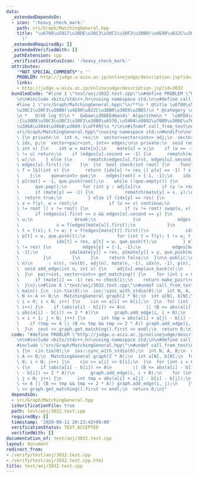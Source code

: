 ```yaml
---
data:
  _extendedDependsOn:
  - icon: ':heavy_check_mark:'
    path: src/Graph/MatchingGeneral.hpp
    title: "\u6700\u5927\u30DE\u30C3\u30C1\u30F3\u30B0(\u4E00\u822C\u30B0\u30E9\u30D5\
      )"
  _extendedRequiredBy: []
  _extendedVerifiedWith: []
  _pathExtension: cpp
  _verificationStatusIcon: ':heavy_check_mark:'
  attributes:
    '*NOT_SPECIAL_COMMENTS*': ''
    PROBLEM: http://judge.u-aizu.ac.jp/onlinejudge/description.jsp?id=3032
    links:
    - http://judge.u-aizu.ac.jp/onlinejudge/description.jsp?id=3032
  bundledCode: "#line 1 \"test/aoj/3032.test.cpp\"\n#define PROBLEM \"http://judge.u-aizu.ac.jp/onlinejudge/description.jsp?id=3032\"\
    \n\n#include <bits/stdc++.h>\nusing namespace std;\n\n#define call_from_test\n\
    #line 1 \"src/Graph/MatchingGeneral.hpp\"\n/**\n * @title \u6700\u5927\u30DE\u30C3\
    \u30C1\u30F3\u30B0(\u4E00\u822C\u30B0\u30E9\u30D5)\n * @category \u30B0\u30E9\u30D5\
    \n *   O(VE log V)\n *  Gabow\u306EEdmonds' Algorithm\n *  \u8FD4\u308A\u5024\
    :{\u30DE\u30C3\u30C1\u30F3\u30B0\u6570,\u5404\u9802\u70B9\u306E\u76F8\u65B9(\u3044\
    \u306A\u3044\u306A\u3089-1\uFF09}\n */\n\n#ifndef call_from_test\n#line 11 \"\
    src/Graph/MatchingGeneral.hpp\"\nusing namespace std;\n#endif\n\nstruct MatchingGeneral\
    \ {\n private:\n  int n, res;\n  vector<vector<int>> adj;\n  vector<int> mate,\
    \ idx, p;\n  vector<pair<int, int>> edges;\n\n private:\n  void rematch(int u,\
    \ int v) {\n    int w = mate[u];\n    mate[u] = v;\n    if (w == -1 || mate[w]\
    \ != u) return;\n    if (edges[u].second == -1) {\n      rematch(mate[w] = edges[u].first,\
    \ w);\n    } else {\n      rematch(edges[u].first, edges[u].second);\n      rematch(edges[u].second,\
    \ edges[u].first);\n    }\n  }\n  bool check(int root) {\n    function<int(int)>\
    \ f = [&](int x) {\n      return (idx[x] != res || p[x] == -1) ? x : (p[x] = f(p[x]));\n\
    \    };\n    queue<int> que;\n    edges[root] = {-1, -1};\n    idx[root] = res,\
    \ p[root] = -1, que.push(root);\n    while (!que.empty()) {\n      int x = que.front();\n\
    \      que.pop();\n      for (int y : adj[x])\n        if (y != root) {\n    \
    \      if (mate[y] == -1) {\n            rematch(mate[y] = x, y);\n          \
    \  return true;\n          } else if (idx[y] == res) {\n            int u = f(x),\
    \ v = f(y), w = root;\n            if (u == v) continue;\n            while (u\
    \ != root || v != root) {\n              if (v != root) swap(u, v);\n        \
    \      if (edges[u].first == x && edges[u].second == y) {\n                w =\
    \ u;\n                break;\n              }\n              edges[u] = {x, y};\n\
    \              u = f(edges[mate[u]].first);\n            }\n            for (int\
    \ t = f(x); t != w; t = f(edges[mate[t]].first))\n              idx[t] = res,\
    \ p[t] = w, que.push(t);\n            for (int t = f(y); t != w; t = f(edges[mate[t]].first))\n\
    \              idx[t] = res, p[t] = w, que.push(t);\n          } else if (idx[mate[y]]\
    \ != res) {\n            edges[y] = {-1, -1};\n            edges[mate[y]] = {x,\
    \ -1};\n            idx[mate[y]] = res, p[mate[y]] = y, que.push(mate[y]);\n \
    \         }\n        }\n    }\n    return false;\n  }\n\n public:\n  MatchingGeneral(int\
    \ n)\n      : n(n), res(0), adj(n), mate(n, -1), idx(n, -1), p(n), edges(n) {}\n\
    \  void add_edge(int u, int v) {\n    adj[u].emplace_back(v);\n    adj[v].emplace_back(u);\n\
    \  }\n  pair<int, vector<int>> get_matching() {\n    for (int i = 0; i < n; i++)\n\
    \      if (mate[i] == -1) res += check(i);\n    return make_pair(res, mate);\n\
    \  }\n};\n#line 8 \"test/aoj/3032.test.cpp\"\n#undef call_from_test\n\nsigned\
    \ main() {\n  cin.tie(0);\n  ios::sync_with_stdio(0);\n  int N, A, B;\n  cin >>\
    \ N >> A >> B;\n  MatchingGeneral graph(2 * N);\n  int a[N], b[N];\n  for (int\
    \ i = 0; i < N; i++) {\n    cin >> a[i] >> b[i];\n  }\n  for (int i = 0; i < N;\
    \ i++) {\n    if (abs(a[i] - b[i]) <= A\n        || (B <= abs(a[i] - b[i]) &&\
    \ abs(a[i] - b[i]) <= 2 * A))\n      graph.add_edge(i, i + N);\n    for (int j\
    \ = i + 1; j < N; j++) {\n      int tmp = abs(a[i] + a[j] - b[i] - b[j]);\n  \
    \    if (tmp <= A || (B <= tmp && tmp <= 2 * A)) graph.add_edge(i, j);\n    }\n\
    \  }\n  cout << graph.get_matching().first << endl;\n  return 0;\n}\n"
  code: "#define PROBLEM \"http://judge.u-aizu.ac.jp/onlinejudge/description.jsp?id=3032\"\
    \n\n#include <bits/stdc++.h>\nusing namespace std;\n\n#define call_from_test\n\
    #include \"src/Graph/MatchingGeneral.hpp\"\n#undef call_from_test\n\nsigned main()\
    \ {\n  cin.tie(0);\n  ios::sync_with_stdio(0);\n  int N, A, B;\n  cin >> N >>\
    \ A >> B;\n  MatchingGeneral graph(2 * N);\n  int a[N], b[N];\n  for (int i =\
    \ 0; i < N; i++) {\n    cin >> a[i] >> b[i];\n  }\n  for (int i = 0; i < N; i++)\
    \ {\n    if (abs(a[i] - b[i]) <= A\n        || (B <= abs(a[i] - b[i]) && abs(a[i]\
    \ - b[i]) <= 2 * A))\n      graph.add_edge(i, i + N);\n    for (int j = i + 1;\
    \ j < N; j++) {\n      int tmp = abs(a[i] + a[j] - b[i] - b[j]);\n      if (tmp\
    \ <= A || (B <= tmp && tmp <= 2 * A)) graph.add_edge(i, j);\n    }\n  }\n  cout\
    \ << graph.get_matching().first << endl;\n  return 0;\n}"
  dependsOn:
  - src/Graph/MatchingGeneral.hpp
  isVerificationFile: true
  path: test/aoj/3032.test.cpp
  requiredBy: []
  timestamp: '2020-08-11 20:23:42+09:00'
  verificationStatus: TEST_ACCEPTED
  verifiedWith: []
documentation_of: test/aoj/3032.test.cpp
layout: document
redirect_from:
- /verify/test/aoj/3032.test.cpp
- /verify/test/aoj/3032.test.cpp.html
title: test/aoj/3032.test.cpp
---
```

